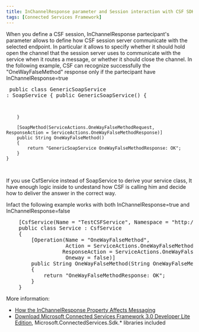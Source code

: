 ```yaml
---
title: InChannelResponse parameter and Session interaction with CSF SDK based services
tags: [Connected Services Framework]
---
```

When you define a CSF session, InChannelResponse partecipant's parameter allows to define how CSF session server communicate with the selected endpoint. In particular it allows to specify whether it should hold open the channel that the session server uses to communicate with the service when it routes a message, or whether it should close the channel. In the following example, CSF can recognize successfully the "OneWayFalseMethod" response only if the partecipant have InChannelResponse=true <PRE class=code>    public class GenericSoapService : SoapService
    {
        public GenericSoapService()
        {

        }

        [SoapMethod(ServiceActions.OneWayFalseMethodRequest, ResponseAction = ServiceActions.OneWayFalseMethodResponse)]
        public String OneWayFalseMethod()
        {
            return "GenericSoapService OneWayFalseMethodResponse: OK";
        }
    }
</PRE>
<P>If you use CsfService instead of SoapService to derive your service class, It have enough logic inside to undestand how CSF is calling him and decide how to deliver the answer in the correct way. </P>
<P>Infact the following example works with both InChannelResponse=true and InChannelResponse=false </P><PRE class=code>    [CsfService(Name = "TestCSFService", Namespace = "http://TestCSFService")]
    public class Service : CsfService
    {
        [Operation(Name = "OneWayFalseMethod",
                   Action = ServiceActions.OneWayFalseMethodRequest,
                  ResponseAction = ServiceActions.OneWayFalseMethodResponse,
                   Oneway = false)]
        public String OneWayFalseMethod(String OneWayFalseMethodRequest)
        {
            return "OneWayFalseMethodResponse: OK";
        } 
    }
</PRE>
<P>More information: </P>
<UL>
<LI><A class="" href="http://msdn2.microsoft.com/en-us/library/aa303067.aspx%20CSF%203%20SDK%20http://msdn2.microsoft.com/en-us/library/aa439674.aspx" target=_blank mce_href="http://msdn2.microsoft.com/en-us/library/aa303067.aspx CSF 3 SDK http://msdn2.microsoft.com/en-us/library/aa439674.aspx">How the InChannelResponse Property Affects Messaging</A>&nbsp;</LI>
<LI><A class="" href="http://www.microsoft.com/downloads/details.aspx?FamilyID=a72ac7cf-1e0e-4ea5-a248-bfc5106c1231&amp;DisplayLang=en" target=_blank mce_href="http://www.microsoft.com/downloads/details.aspx?FamilyID=a72ac7cf-1e0e-4ea5-a248-bfc5106c1231&amp;DisplayLang=en">Download Microsoft Connected Services Framework 3.0 Developer Lite Edition</A>, Microsoft.ConnectedServices.Sdk.* libraries included </LI></UL>
